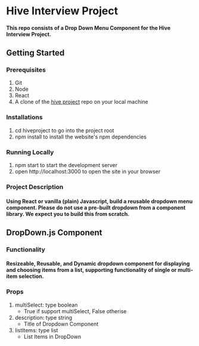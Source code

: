 
# Hive Interview Project
#### This repo consists of a Drop Down Menu Component for the Hive Interview Project.

## Getting Started

### Prerequisites

1. Git
2. Node
3. React
4. A clone of the [hive project](https://github.com/modysleiman/dropdown) repo on your local machine

### Installations

1. cd hiveproject to go into the project root
2. npm install to install the website's npm dependencies

### Running Locally

1. npm start to start the development server
2. open http://localhost:3000 to open the site in your browser



### Project Description
#### Using React or vanilla (plain) Javascript, build a reusable dropdown menu component. Please do not use a pre-built dropdown from a component library. We expect you to build this from scratch.


## DropDown.js Component
### Functionality
#### Resizeable, Reusable, and Dynamic dropdown component for displaying and choosing items from a list, supporting functionality of single or multi-item selection.
### Props
1. multiSelect: type boolean
    - True if support multiSelect, False otherise
2. description: type string
    - Title of Dropdown Component
3. listItems: type list
    - List Items in DropDown

